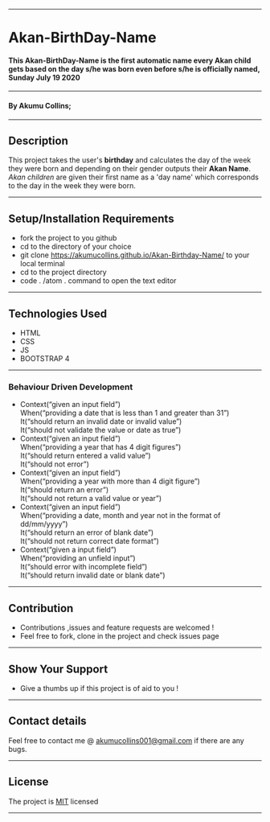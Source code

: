 ***

# Akan-BirthDay-Name

#### This **Akan-BirthDay-Name** is the first automatic name every Akan child gets based on the day s/he was born even before s/he is officially named, Sunday July 19 2020

***

#### By **Akumu Collins**;

---

## Description
This project takes the user's <strong>birthday</strong> and calculates the day of the week they were born and depending on their gender outputs their <strong>Akan Name</strong>. <em> Akan children </em> are given their first name as a 'day name' which corresponds to the day in the week they were born.

***

## Setup/Installation Requirements

* fork the project to you github
* cd to the directory of your choice
* git clone https://akumucollins.github.io/Akan-Birthday-Name/ to your local terminal
*  cd to the project directory
*  code . /atom . command  to open the text editor

---

## Technologies Used
* HTML
* CSS
* JS
* BOOTSTRAP 4


***

### Behaviour Driven Development

* Context(“given an input field”)<br>
            When(“providing a date that is less than 1 and greater than 31”)<br>
                It(“should return an invalid date or invalid value”)<br>
                It(“should not validate the value or date as true”)<br>
* Context(“given an input field”)<br>
        When(“providing a year that has 4 digit figures”)<br>
                It(“should return entered a valid value”)<br>
                It(“should not error”)
* Context(“given an input field”)<br>
            When(“providing a year with more than 4 digit figure”)<br>
                It(“should return an error”)<br>
                It(“should not return a valid value or year”)
* Context(“given an input field”)<br>
            When(“providing a date, month and year not in the format of dd/mm/yyyy”)<br>
                It(“should return an error of blank date”)<br>
                It(“should not return correct date format”)
* Context(“given a input field”)<br>
            When(“providing an unfield input”)<br>
                It(“should error with incomplete field”)<br>
                It(“should return invalid date or blank date”)

---

## Contribution
* Contributions ,issues and feature requests are welcomed !
* Feel free to fork, clone  in the project and check issues page

---

## Show Your Support
* Give  a thumbs up if this project is of aid to you !

***

## Contact details
Feel free to contact me @ akumucollins001@gmail.com  if there are any bugs. 

---

## License
The project is [MIT](LICENSE) licensed <br>


***
